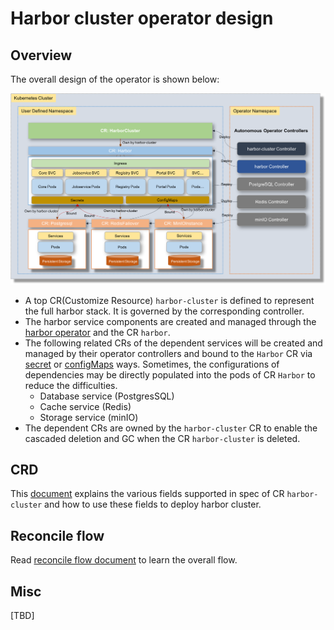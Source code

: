 # Harbor cluster operator design

## Overview

The overall design of the operator is shown below:

![harbor-cluster-operator](./assets/harbor-cluster-operator.png)

- A top CR(Customize Resource) `harbor-cluster` is defined to represent the full harbor stack. It is governed by the 
corresponding controller.
- The harbor service components are created and managed through the [harbor operator](https://github.com/goharbor/harbor-operator) and the CR `harbor`.
- The following related CRs of the dependent services will be created and managed by their operator controllers and bound 
to the `Harbor` CR via [secret](https://kubernetes.io/docs/concepts/configuration/secret/) or [configMaps](https://kubernetes.io/docs/tasks/configure-pod-container/configure-pod-configmap/) ways. Sometimes, the configurations of dependencies may be directly populated 
into the pods of CR `Harbor` to reduce the difficulties.
  - Database service (PostgresSQL)
  - Cache service (Redis)
  - Storage service (minIO)
- The dependent CRs are owned by the `harbor-cluster` CR to enable the cascaded deletion and GC when the CR `harbor-cluster` 
is deleted.

## CRD

This [document](cr_HarborCluster_spec.md) explains the various fields supported in spec of CR `harbor-cluster`  and how to use these fields to deploy harbor cluster.

## Reconcile flow

Read [reconcile flow document](./reconcile_flow.md) to learn the overall flow.

## Misc

[TBD]